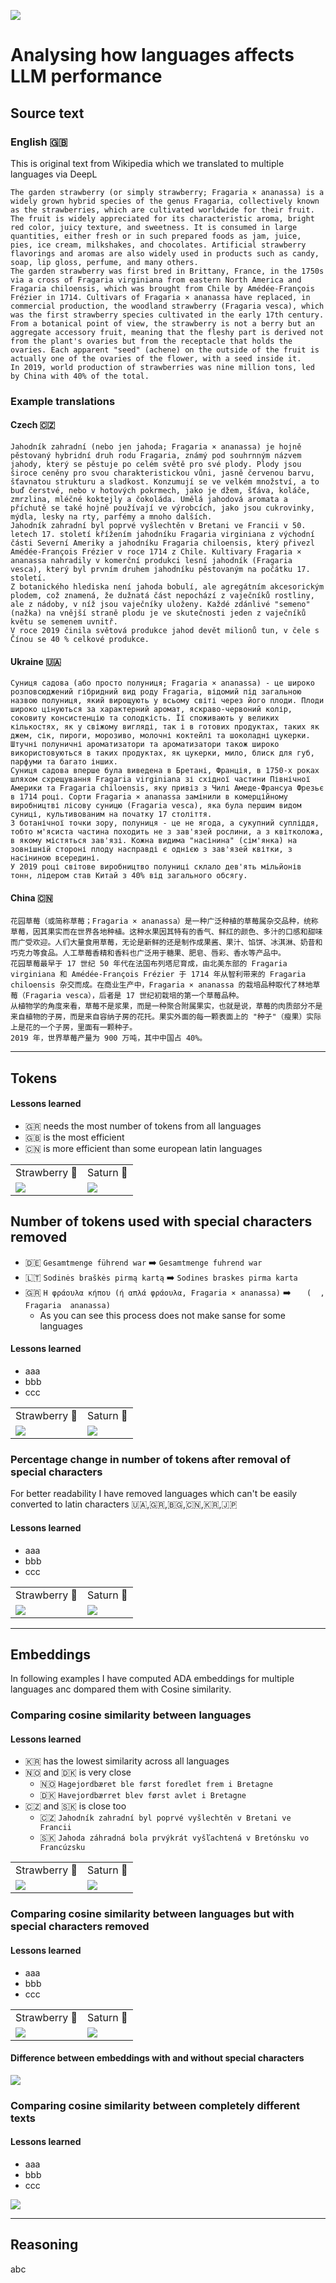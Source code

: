 ![](header.png)

# Analysing how languages affects LLM performance

## Source text

### English 🇬🇧
This is original text from Wikipedia which we translated to multiple languages via DeepL
```
The garden strawberry (or simply strawberry; Fragaria × ananassa) is a widely grown hybrid species of the genus Fragaria, collectively known as the strawberries, which are cultivated worldwide for their fruit. The fruit is widely appreciated for its characteristic aroma, bright red color, juicy texture, and sweetness. It is consumed in large quantities, either fresh or in such prepared foods as jam, juice, pies, ice cream, milkshakes, and chocolates. Artificial strawberry flavorings and aromas are also widely used in products such as candy, soap, lip gloss, perfume, and many others.
The garden strawberry was first bred in Brittany, France, in the 1750s via a cross of Fragaria virginiana from eastern North America and Fragaria chiloensis, which was brought from Chile by Amédée-François Frézier in 1714. Cultivars of Fragaria × ananassa have replaced, in commercial production, the woodland strawberry (Fragaria vesca), which was the first strawberry species cultivated in the early 17th century.
From a botanical point of view, the strawberry is not a berry but an aggregate accessory fruit, meaning that the fleshy part is derived not from the plant's ovaries but from the receptacle that holds the ovaries. Each apparent "seed" (achene) on the outside of the fruit is actually one of the ovaries of the flower, with a seed inside it.
In 2019, world production of strawberries was nine million tons, led by China with 40% of the total.
```
### Example translations

#### Czech 🇨🇿
```
Jahodník zahradní (nebo jen jahoda; Fragaria × ananassa) je hojně pěstovaný hybridní druh rodu Fragaria, známý pod souhrnným názvem jahody, který se pěstuje po celém světě pro své plody. Plody jsou široce ceněny pro svou charakteristickou vůni, jasně červenou barvu, šťavnatou strukturu a sladkost. Konzumují se ve velkém množství, a to buď čerstvé, nebo v hotových pokrmech, jako je džem, šťáva, koláče, zmrzlina, mléčné koktejly a čokoláda. Umělá jahodová aromata a příchutě se také hojně používají ve výrobcích, jako jsou cukrovinky, mýdla, lesky na rty, parfémy a mnoho dalších.
Jahodník zahradní byl poprvé vyšlechtěn v Bretani ve Francii v 50. letech 17. století křížením jahodníku Fragaria virginiana z východní části Severní Ameriky a jahodníku Fragaria chiloensis, který přivezl Amédée-François Frézier v roce 1714 z Chile. Kultivary Fragaria × ananassa nahradily v komerční produkci lesní jahodník (Fragaria vesca), který byl prvním druhem jahodníku pěstovaným na počátku 17. století.
Z botanického hlediska není jahoda bobulí, ale agregátním akcesorickým plodem, což znamená, že dužnatá část nepochází z vaječníků rostliny, ale z nádoby, v níž jsou vaječníky uloženy. Každé zdánlivé "semeno" (nažka) na vnější straně plodu je ve skutečnosti jeden z vaječníků květu se semenem uvnitř.
V roce 2019 činila světová produkce jahod devět milionů tun, v čele s Čínou se 40 % celkové produkce.
```

#### Ukraine 🇺🇦
```
Суниця садова (або просто полуниця; Fragaria × ananassa) - це широко розповсюджений гібридний вид роду Fragaria, відомий під загальною назвою полуниця, який вирощують у всьому світі через його плоди. Плоди широко цінуються за характерний аромат, яскраво-червоний колір, соковиту консистенцію та солодкість. Її споживають у великих кількостях, як у свіжому вигляді, так і в готових продуктах, таких як джем, сік, пироги, морозиво, молочні коктейлі та шоколадні цукерки. Штучні полуничні ароматизатори та ароматизатори також широко використовуються в таких продуктах, як цукерки, мило, блиск для губ, парфуми та багато інших.
Суниця садова вперше була виведена в Бретані, Франція, в 1750-х роках шляхом схрещування Fragaria virginiana зі східної частини Північної Америки та Fragaria chiloensis, яку привіз з Чилі Амеде-Франсуа Фрезьє в 1714 році. Сорти Fragaria × ananassa замінили в комерційному виробництві лісову суницю (Fragaria vesca), яка була першим видом суниці, культивованим на початку 17 століття.
З ботанічної точки зору, полуниця - це не ягода, а сукупний супліддя, тобто м'ясиста частина походить не з зав'язей рослини, а з квітколожа, в якому містяться зав'язі. Кожна видима "насінина" (сім'янка) на зовнішній стороні плоду насправді є однією з зав'язей квітки, з насіниною всередині.
У 2019 році світове виробництво полуниці склало дев'ять мільйонів тонн, лідером став Китай з 40% від загального обсягу.
```

#### China 🇨🇳
```
花园草莓（或简称草莓；Fragaria × ananassa）是一种广泛种植的草莓属杂交品种，统称草莓，因其果实而在世界各地种植。这种水果因其特有的香气、鲜红的颜色、多汁的口感和甜味而广受欢迎。人们大量食用草莓，无论是新鲜的还是制作成果酱、果汁、馅饼、冰淇淋、奶昔和巧克力等食品。人工草莓香精和香料也广泛用于糖果、肥皂、唇彩、香水等产品中。
花园草莓最早于 17 世纪 50 年代在法国布列塔尼育成，由北美东部的 Fragaria virginiana 和 Amédée-François Frézier 于 1714 年从智利带来的 Fragaria chiloensis 杂交而成。在商业生产中，Fragaria × ananassa 的栽培品种取代了林地草莓（Fragaria vesca），后者是 17 世纪初栽培的第一个草莓品种。
从植物学的角度来看，草莓不是浆果，而是一种聚合附属果实，也就是说，草莓的肉质部分不是来自植物的子房，而是来自容纳子房的花托。果实外面的每一颗表面上的 "种子"（瘦果）实际上是花的一个子房，里面有一颗种子。
2019 年，世界草莓产量为 900 万吨，其中中国占 40%。
```

---

## Tokens

#### Lessons learned
* 🇬🇷 needs the most number of tokens from all languages 
* 🇬🇧 is the most efficient 
* 🇨🇳 is more efficient than some european latin languages

<table>
<tr align="center">
  <td>Strawberry 🍓</td>
  <td>Saturn 🚀</td>
</tr>
<tr>
  <td><img src="strawberry/language_token_count.png"></td>
  <td><img src="saturn/language_token_count.png"></td>
</tr>
</table>


## Number of tokens used with special characters removed

* 🇩🇪 `Gesamtmenge führend war` ➡️ `Gesamtmenge fuhrend war`
* 🇱🇹 `Sodinės braškės pirmą kartą` ➡️ `Sodines braskes pirma karta`
* 🇬🇷 `Η φράουλα κήπου (ή απλά φράουλα, Fragaria × ananassa)` ➡️ `   (  , Fragaria  ananassa)`
  * As you can see this process does not make sanse for some languages

#### Lessons learned
* aaa
* bbb
* ccc

<table>
<tr align="center">
  <td>Strawberry 🍓</td>
  <td>Saturn 🚀</td>
</tr>
<tr>
  <td><img src="strawberry/language_token_count_spec_chars_removed.png"></td>
  <td><img src="saturn/language_token_count_spec_chars_removed.png"></td>
</tr>
</table>

### Percentage change in number of tokens after removal of special characters

For better readability I have removed languages which can't be easily converted to latin characters
🇺🇦,🇬🇷,🇧🇬,🇨🇳,🇰🇷,🇯🇵

#### Lessons learned
* aaa
* bbb
* ccc

<table>
<tr align="center">
  <td>Strawberry 🍓</td>
  <td>Saturn 🚀</td>
</tr>
<tr>
  <td><img src="strawberry/diff_after_removal_special_chars.png"></td>
  <td><img src="saturn/diff_after_removal_special_chars.png"></td>
</tr>
</table>

---

## Embeddings

In following examples I have computed ADA embeddings for multiple languages anc dompared them with Cosine similarity.  


### Comparing cosine similarity between languages

#### Lessons learned
* 🇰🇷 has the lowest similarity across all languages
* 🇳🇴 and 🇩🇰 is very close 
  * 🇳🇴 `Hagejordbæret ble først foredlet frem i Bretagne`
  * 🇩🇰 `Havejordbærret blev først avlet i Bretagne`
* 🇨🇿 and 🇸🇰 is close too
  * 🇨🇿 `Jahodník zahradní byl poprvé vyšlechtěn v Bretani ve Francii`
  * 🇸🇰 `Jahoda záhradná bola prvýkrát vyšľachtená v Bretónsku vo Francúzsku`

<table>
<tr align="center">
  <td>Strawberry 🍓</td>
  <td>Saturn 🚀</td>
</tr>
<tr>
  <td><img src="strawberry/matrix_original_languages.png"></td>
  <td><img src="saturn/matrix_original_languages.png"></td>
</tr>
</table>

### Comparing cosine similarity between languages but with special characters removed

#### Lessons learned
* aaa
* bbb
* ccc

<table>
<tr align="center">
  <td>Strawberry 🍓</td>
  <td>Saturn 🚀</td>
</tr>
<tr>
  <td><img src="strawberry/matrix_original_languages_no_latin.png"></td>
  <td><img src="saturn/matrix_original_languages_no_latin.png"></td>
</tr>
</table>

#### Difference between embeddings with and without special characters

![](matrix_relationship_matrix_no_special_chars_diff.png)

### Comparing cosine similarity between completely different texts

#### Lessons learned
* aaa
* bbb
* ccc

![](matrix_relationship_matrix_different_texts.png)

---

## Reasoning

abc

